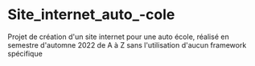 # Site_internet_auto_-cole
Projet de création d'un site internet pour une auto école, réalisé en semestre d'automne 2022 de A à Z sans l'utilisation d'aucun framework spécifique
